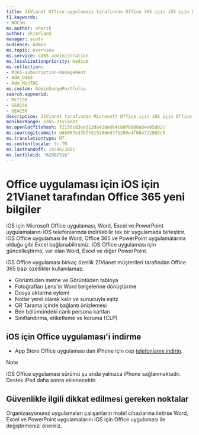 ```yaml
---
title: 21Vianet Office uygulaması tarafından Office 365 için iOS için Office 365 indirme
f1.keywords:
- NOCSH
ms.author: sharik
author: skjerland
manager: scotv
audience: Admin
ms.topic: overview
ms.service: o365-administration
ms.localizationpriority: medium
ms.collection:
- M365-subscription-management
- Adm_O365
- Adm_NonTOC
ms.custom: AdminSurgePortfolio
search.appverid:
- MET150
- GEU150
- GEA150
description: 21Vianet tarafından Microsoft Office için iOS için Office 365 uygulaması ve Çin'deki müşteriler için nasıl indirildi hakkında daha fazla bilgi edinebilirsiniz.
monikerRange: o365-21vianet
ms.openlocfilehash: f2156c83ce312da42de864c8df8d00a84e05d02c
ms.sourcegitcommit: d4b867e37bf741528ded7fb289e4f6847228d2c5
ms.translationtype: MT
ms.contentlocale: tr-TR
ms.lasthandoff: 10/06/2021
ms.locfileid: "62987316"
---
```

# <a name="office-app-for-ios-for-office-365-operated-by-21vianet"></a>Office uygulaması için iOS için 21Vianet tarafından Office 365 yeni bilgiler

iOS için Microsoft Office uygulaması, Word, Excel ve PowerPoint uygulamalarını iOS telefonlarında indirilebilir tek bir uygulamada birleştirir. iOS Office uygulaması ile Word, Office 365 ve PowerPoint uygulamalarına olduğu gibi Excel bağlanabilirsiniz. iOS Office uygulaması için güncelleştirme, var olan Word, Excel ve diğer PowerPoint.

iOS Office uygulaması birkaç özellik 21Vianet müşterileri tarafından Office 365 bazı özellikler kullanılamaz:

- Görüntüden metne ve Görüntüden tabloya 
- Fotoğrafları Lens'in Word belgelerine dönüştürme 
- Dosya aktarma eylemi 
- Notlar yerel olarak kalır ve sunucuyla eşitz
- QR Tarama içinde bağlantı önizlemesi
- Ben bölümündeki canlı persona kartları
- Sınıflandırma, etiketleme ve koruma (CLP)


## <a name="download-the-office-app-for-ios"></a>iOS için Office uygulaması'i indirme

- App Store Office uygulaması dan iPhone için cep [telefonlarını indirin](https://products.office.com/mobile/office?rtc=2). 

> [!NOTE]
> iOS Office uygulaması sürümü şu anda yalnızca iPhone sağlanmaktadır. Destek iPad daha sonra eklenecektir. 

## <a name="security-considerations"></a>Güvenlikle ilgili dikkat edilmesi gereken noktalar

Organizasyonunız uygulamaları çalışanların mobil cihazlarına iletirse Word, Excel ve PowerPoint uygulamalarını iOS için Office uygulaması ile değiştirmenizi öneririz.  


